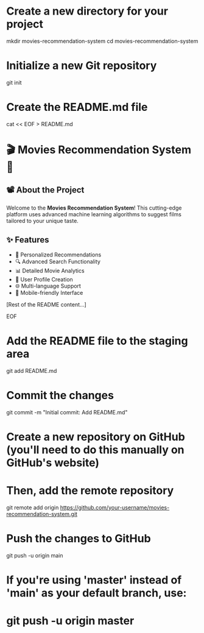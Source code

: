 # Create a new directory for your project
mkdir movies-recommendation-system
cd movies-recommendation-system

# Initialize a new Git repository
git init

# Create the README.md file
cat << EOF > README.md
# 🎬 Movies Recommendation System 🍿

## 📽️ About the Project

Welcome to the **Movies Recommendation System**! This cutting-edge platform uses advanced machine learning algorithms to suggest films tailored to your unique taste.

## ✨ Features

- 🎯 Personalized Recommendations
- 🔍 Advanced Search Functionality
- 📊 Detailed Movie Analytics
- 👥 User Profile Creation
- 🌐 Multi-language Support
- 📱 Mobile-friendly Interface

[Rest of the README content...]

EOF

# Add the README file to the staging area
git add README.md

# Commit the changes
git commit -m "Initial commit: Add README.md"

# Create a new repository on GitHub (you'll need to do this manually on GitHub's website)
# Then, add the remote repository
git remote add origin https://github.com/your-username/movies-recommendation-system.git

# Push the changes to GitHub
git push -u origin main

# If you're using 'master' instead of 'main' as your default branch, use:
# git push -u origin master
